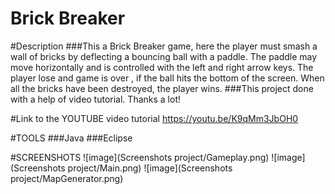 # Brick Breaker
#Description
###This a Brick Breaker game, here the player must smash a wall of bricks by deflecting a bouncing ball with a paddle. The paddle may move horizontally and is controlled with the left and right arrow keys. The player lose and game is over , if the ball hits the bottom of the screen. When all the bricks have been destroyed, the player wins. 
###This project done with a help of video tutorial. Thanks a lot!

#Link to the YOUTUBE video tutorial
https://youtu.be/K9qMm3JbOH0

#TOOLS
###Java
###Eclipse

#SCREENSHOTS
![image](Screenshots project/Gameplay.png)
![image](Screenshots project/Main.png)
![image](Screenshots project/MapGenerator.png)

